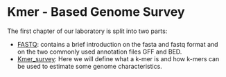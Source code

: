 # Kmer - Based Genome Survey

The first chapter of our laboratory is split into two parts:

- [FASTQ](./FASTQ.md): contains a brief introduction on the fasta and fastq format and on the two commonly used annotation files GFF and BED.
- [Kmer_survey](./Kmer_survey.md): Here we will define what a k-mer is and how k-mers can be used to estimate some genome characteristics.
